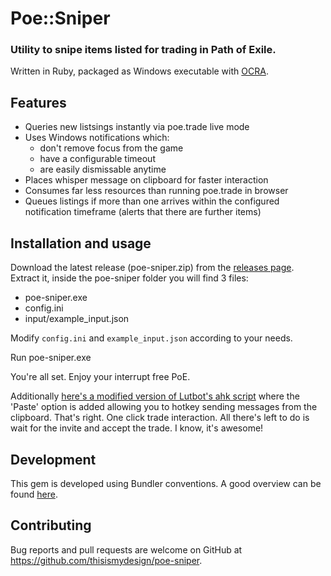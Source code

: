 # Poe::Sniper

### Utility to snipe items listed for trading in Path of Exile.

Written in Ruby, packaged as Windows executable with [OCRA](https://github.com/larsch/ocra/).

## Features

- Queries new listsings instantly via poe.trade live mode
- Uses Windows notifications which:
  - don't remove focus from the game
  - have a configurable timeout
  - are easily dismissable anytime
- Places whisper message on clipboard for faster interaction
- Consumes far less resources than running poe.trade in browser
- Queues listings if more than one arrives within the configured notification timeframe (alerts that there are further items)

## Installation and usage

Download the latest release (poe-sniper.zip) from the [releases page](https://github.com/thisismydesign/poe-sniper/releases).
Extract it, inside the poe-sniper folder you will find 3 files:
- poe-sniper.exe
- config.ini
- input/example_input.json

Modify `config.ini` and `example_input.json` according to your needs.

Run poe-sniper.exe

You're all set. Enjoy your interrupt free PoE.

Additionally [here's a modified version of Lutbot's ahk script](https://github.com/thisismydesign/poe-lutbot-ahk) where the 'Paste' option is added allowing you to hotkey sending messages from the clipboard. That's right. One click trade interaction. All there's left to do is wait for the invite and accept the trade. I know, it's awesome!

## Development

This gem is developed using Bundler conventions. A good overview can be found [here](http://bundler.io/v1.14/guides/creating_gem.html).

## Contributing

Bug reports and pull requests are welcome on GitHub at https://github.com/thisismydesign/poe-sniper.
